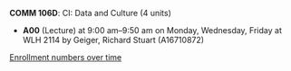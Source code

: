 **COMM 106D**: CI: Data and Culture (4 units)

- **A00** (Lecture) at 9:00 am–9:50 am on Monday, Wednesday, Friday at WLH 2114 by Geiger, Richard Stuart (A16710872)

[Enrollment numbers over time](./COMM106D.tsv)
